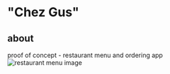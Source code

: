 # "Chez Gus"
## about
proof of concept - restaurant menu and ordering app
![restaurant menu image](https://github.com/apacific/chezgus/blob/main/cat-cafe-menu.png?raw=true)

